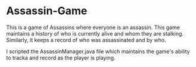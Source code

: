 # Assassin-Game

This is a game of Assassins where everyone is an assassin. This game maintains a history of who is currently alive and whom they are stalking. Similarly, it keeps a record of who was assassinated and by who.

I scripted the AssassinManager.java file which maintains the game's ability to tracka and record as the player is playing.

